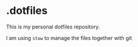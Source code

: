 # .dotfiles

This is my personal dotfiles repository. 

I am using `stow` to manage the files together with git 

